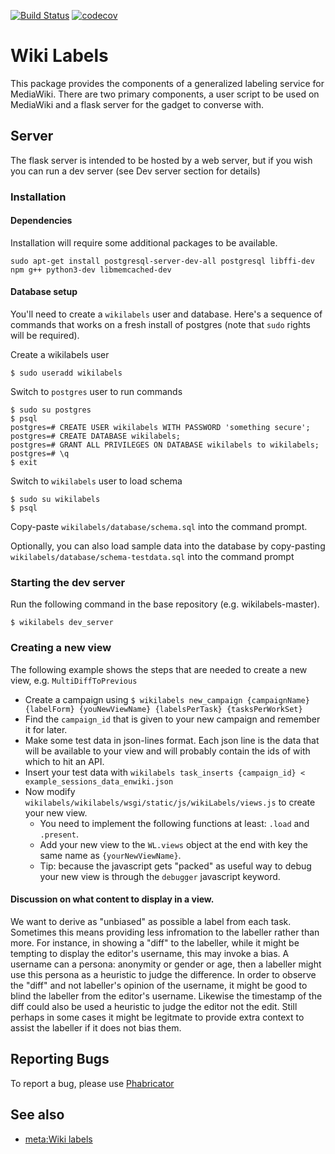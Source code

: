 [![Build Status](https://travis-ci.org/wiki-ai/wikilabels.svg?branch=master)](https://travis-ci.org/wiki-ai/wikilabels)
[![codecov](https://codecov.io/gh/wiki-ai/wikilabels/branch/master/graph/badge.svg)](https://codecov.io/gh/wiki-ai/wikilabels)

# Wiki Labels
This package provides the components of a generalized labeling service for
MediaWiki.  There are two primary components, a user script to be used on
MediaWiki and a flask server for the gadget to converse with.  


## Server
The flask server is intended to be hosted by a web server, but if you wish you can run a dev server (see Dev server section for details)

### Installation


#### Dependencies
Installation will require some additional packages to be available.

  `sudo apt-get install postgresql-server-dev-all postgresql libffi-dev npm g++ python3-dev libmemcached-dev`

#### Database setup
You'll need to create a `wikilabels` user and database. Here's a sequence of
commands that works on a fresh install of postgres (note that `sudo` rights
will be required).

Create a wikilabels user

    $ sudo useradd wikilabels

Switch to `postgres` user to run commands

    $ sudo su postgres
    $ psql
    postgres=# CREATE USER wikilabels WITH PASSWORD 'something secure';
    postgres=# CREATE DATABASE wikilabels;
    postgres=# GRANT ALL PRIVILEGES ON DATABASE wikilabels to wikilabels;
    postgres=# \q
    $ exit

Switch to `wikilabels` user to load schema

    $ sudo su wikilabels
    $ psql

Copy-paste `wikilabels/database/schema.sql` into the command prompt.

Optionally, you can also load sample data into the database by copy-pasting `wikilabels/database/schema-testdata.sql` into the command prompt

### Starting the dev server
Run the following command in the base repository (e.g. wikilabels-master).

    $ wikilabels dev_server
    
### Creating a new view 
The following example shows the steps that are needed to create a new view, e.g. `MultiDiffToPrevious`
+ Create a campaign using `$ wikilabels new_campaign {campaignName} {labelForm} {youNewViewName} {labelsPerTask} {tasksPerWorkSet}`
+ Find the `campaign_id` that is given to your new campaign and remember it for later.
+ Make some test data in json-lines format. Each json line is the data that will be available to your view and will probably contain the ids of with which to hit an API.
+ Insert your test data with `wikilabels task_inserts {campaign_id} < example_sessions_data_enwiki.json` 
+ Now modify  `wikilabels/wikilabels/wsgi/static/js/wikiLabels/views.js` to create your new view.
    + You need to implement the following functions at least: `.load` and `.present`.
    + Add your new view to the `WL.views` object at the end with key the same name as `{yourNewViewName}`.
    + Tip: because the javascript gets "packed" as useful way to debug your new view is through the `debugger` javascript keyword.
    
#### Discussion on what content to display in a view.
We want to derive as "unbiased" as possible a label from each task. Sometimes this means providing less infromation to the labeller rather than more.
For instance, in showing a "diff" to the labeller, while it might be tempting to display the editor's username, this may invoke a bias. A username can a persona: anonymity or gender or age, then a labeller might use this persona as a heuristic to judge the difference. In order to observe the "diff" and not labeller's opinion of the username, it might be good to blind the labeller from the editor's username.
Likewise the timestamp of the diff could also be used a heuristic to judge the editor not the edit. Still perhaps in some cases it might be legitmate to provide extra context to assist the labeller if it does not bias them. 

## Reporting Bugs
To report a bug, please use [Phabricator](https://phabricator.wikimedia.org/maniphest/task/edit/form/1/?projects=Wikilabels)
## See also
* [meta:Wiki labels](https://meta.wikimedia.org/wiki/Wiki_labels)
